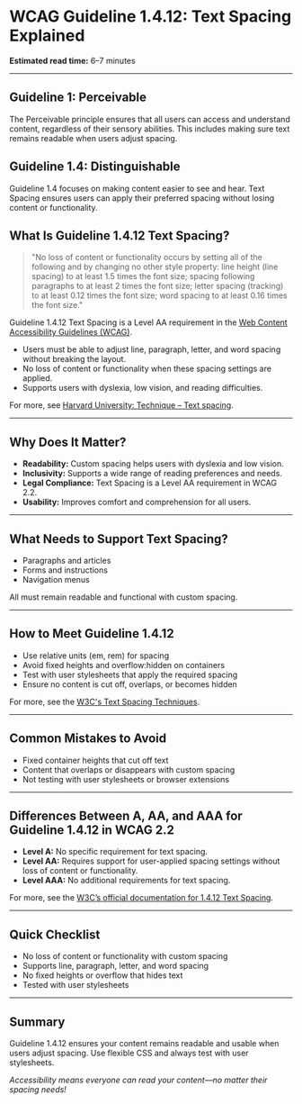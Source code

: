 <!--
title: 1.4.12 - Text Spacing
series: Making the Web Accessible for All
description: A practical guide to WCAG Guideline 1.4.12 (Text Spacing)—what it means, why it matters, and how to ensure your content is readable with custom spacing.
keywords: wcag 1.4.12, text spacing, accessibility, web standards, readability, user styles
image: WCAG-Series-1.4.12.png
imageAlt: Blue text on yellow background saying, "Web Content Accessibiilty Guiedlines (WCAG) 1.4.12, Text Spacing"
status: published
date: 2025-07-01
excerpt: This guideline ensures content remains readable when users adjust text spacing for better readability.
next: /wcag/WCAG-Guideline-1-4-13-Content-on-Hover-or-Focus-Explained, Guideline 1.4.13 - Content on Hover or Focus
previous: /wcag/WCAG-Guideline-1-4-11-Non-text-Contrast-Explained, Guideline 1.4.11 - Non-text Contrast
-->

# **WCAG Guideline 1.4.12: Text Spacing Explained**

**Estimated read time:** 6–7 minutes

---

## **Guideline 1: Perceivable**

The Perceivable principle ensures that all users can access and understand content, regardless of their sensory abilities. This includes making sure text remains readable when users adjust spacing.

## **Guideline 1.4: Distinguishable**

Guideline 1.4 focuses on making content easier to see and hear. Text Spacing ensures users can apply their preferred spacing without losing content or functionality.

## **What Is Guideline 1.4.12 Text Spacing?**

> "No loss of content or functionality occurs by setting all of the following and by changing no other style property: line height (line spacing) to at least 1.5 times the font size; spacing following paragraphs to at least 2 times the font size; letter spacing (tracking) to at least 0.12 times the font size; word spacing to at least 0.16 times the font size."

Guideline 1.4.12 Text Spacing is a Level AA requirement in the [Web Content Accessibility Guidelines (WCAG)](https://www.w3.org/WAI/WCAG22/quickref/#text-spacing).

- Users must be able to adjust line, paragraph, letter, and word spacing without breaking the layout.
- No loss of content or functionality when these spacing settings are applied.
- Supports users with dyslexia, low vision, and reading difficulties.

For more, see [Harvard University: Technique – Text spacing](https://accessibility.huit.harvard.edu/technique-text-spacing).

---

## **Why Does It Matter?**

- **Readability:** Custom spacing helps users with dyslexia and low vision.
- **Inclusivity:** Supports a wide range of reading preferences and needs.
- **Legal Compliance:** Text Spacing is a Level AA requirement in WCAG 2.2.
- **Usability:** Improves comfort and comprehension for all users.

---

## **What Needs to Support Text Spacing?**

- Paragraphs and articles
- Forms and instructions
- Navigation menus

All must remain readable and functional with custom spacing.

---

## **How to Meet Guideline 1.4.12**

- Use relative units (em, rem) for spacing
- Avoid fixed heights and overflow:hidden on containers
- Test with user stylesheets that apply the required spacing
- Ensure no content is cut off, overlaps, or becomes hidden

For more, see the [W3C's Text Spacing Techniques](https://www.w3.org/WAI/WCAG22/Techniques/css/C21).

---

## **Common Mistakes to Avoid**

- Fixed container heights that cut off text
- Content that overlaps or disappears with custom spacing
- Not testing with user stylesheets or browser extensions

---

## **Differences Between A, AA, and AAA for Guideline 1.4.12 in WCAG 2.2**

- **Level A:** No specific requirement for text spacing.
- **Level AA:** Requires support for user-applied spacing settings without loss of content or functionality.
- **Level AAA:** No additional requirements for text spacing.

For more, see the [W3C’s official documentation for 1.4.12 Text Spacing](https://www.w3.org/WAI/WCAG22/Understanding/text-spacing.html).

---

## **Quick Checklist**

- No loss of content or functionality with custom spacing
- Supports line, paragraph, letter, and word spacing
- No fixed heights or overflow that hides text
- Tested with user stylesheets

---

## **Summary**

Guideline 1.4.12 ensures your content remains readable and usable when users adjust spacing. Use flexible CSS and always test with user stylesheets.

*Accessibility means everyone can read your content—no matter their spacing needs!*
